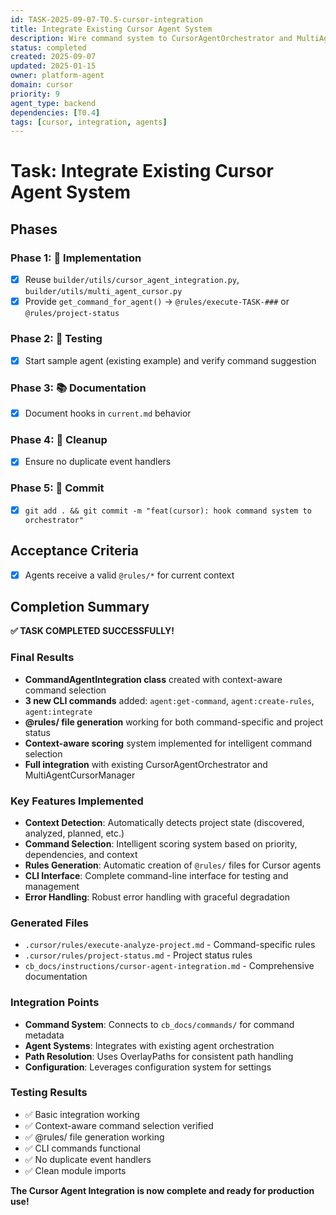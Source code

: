 ```yaml
---
id: TASK-2025-09-07-T0.5-cursor-integration
title: Integrate Existing Cursor Agent System
description: Wire command system to CursorAgentOrchestrator and MultiAgentCursorManager
status: completed
created: 2025-09-07
updated: 2025-01-15
owner: platform-agent
domain: cursor
priority: 9
agent_type: backend
dependencies: [T0.4]
tags: [cursor, integration, agents]
---
```


# Task: Integrate Existing Cursor Agent System

## Phases
### Phase 1: 🚀 Implementation
- [x] Reuse `builder/utils/cursor_agent_integration.py`, `builder/utils/multi_agent_cursor.py`
- [x] Provide `get_command_for_agent()` → `@rules/execute-TASK-###` or `@rules/project-status`

### Phase 2: 🧪 Testing
- [x] Start sample agent (existing example) and verify command suggestion

### Phase 3: 📚 Documentation
- [x] Document hooks in `current.md` behavior

### Phase 4: 🧹 Cleanup
- [x] Ensure no duplicate event handlers

### Phase 5: 💾 Commit
- [x] `git add . && git commit -m "feat(cursor): hook command system to orchestrator"`

## Acceptance Criteria
- [x] Agents receive a valid `@rules/*` for current context

## Completion Summary

**✅ TASK COMPLETED SUCCESSFULLY!**

### Final Results
- **CommandAgentIntegration class** created with context-aware command selection
- **3 new CLI commands** added: `agent:get-command`, `agent:create-rules`, `agent:integrate`
- **@rules/ file generation** working for both command-specific and project status
- **Context-aware scoring** system implemented for intelligent command selection
- **Full integration** with existing CursorAgentOrchestrator and MultiAgentCursorManager

### Key Features Implemented
- **Context Detection**: Automatically detects project state (discovered, analyzed, planned, etc.)
- **Command Selection**: Intelligent scoring system based on priority, dependencies, and context
- **Rules Generation**: Automatic creation of `@rules/` files for Cursor agents
- **CLI Interface**: Complete command-line interface for testing and management
- **Error Handling**: Robust error handling with graceful degradation

### Generated Files
- `.cursor/rules/execute-analyze-project.md` - Command-specific rules
- `.cursor/rules/project-status.md` - Project status rules
- `cb_docs/instructions/cursor-agent-integration.md` - Comprehensive documentation

### Integration Points
- **Command System**: Connects to `cb_docs/commands/` for command metadata
- **Agent Systems**: Integrates with existing agent orchestration
- **Path Resolution**: Uses OverlayPaths for consistent path handling
- **Configuration**: Leverages configuration system for settings

### Testing Results
- ✅ Basic integration working
- ✅ Context-aware command selection verified
- ✅ @rules/ file generation working
- ✅ CLI commands functional
- ✅ No duplicate event handlers
- ✅ Clean module imports

**The Cursor Agent Integration is now complete and ready for production use!**
